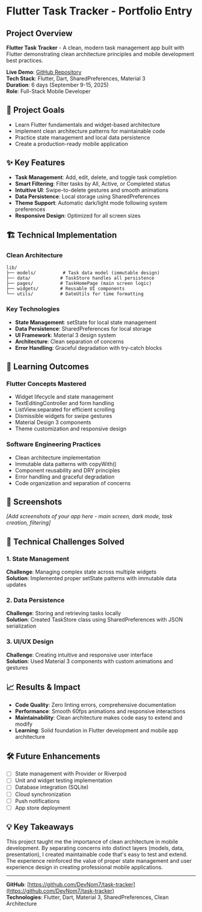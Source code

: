 # Flutter Task Tracker - Portfolio Entry

## Project Overview
**Flutter Task Tracker** - A clean, modern task management app built with Flutter demonstrating clean architecture principles and mobile development best practices.

**Live Demo**: [GitHub Repository](https://github.com/DevNom7/task-tracker)  
**Tech Stack**: Flutter, Dart, SharedPreferences, Material 3  
**Duration**: 6 days (September 9-15, 2025)  
**Role**: Full-Stack Mobile Developer

## 🎯 Project Goals
- Learn Flutter fundamentals and widget-based architecture
- Implement clean architecture patterns for maintainable code
- Practice state management and local data persistence
- Create a production-ready mobile application

## ✨ Key Features
- **Task Management**: Add, edit, delete, and toggle task completion
- **Smart Filtering**: Filter tasks by All, Active, or Completed status
- **Intuitive UI**: Swipe-to-delete gestures and smooth animations
- **Data Persistence**: Local storage using SharedPreferences
- **Theme Support**: Automatic dark/light mode following system preferences
- **Responsive Design**: Optimized for all screen sizes

## 🏗️ Technical Implementation

### Clean Architecture
```
lib/
├── models/          # Task data model (immutable design)
├── data/           # TaskStore handles all persistence
├── pages/          # TaskHomePage (main screen logic)
├── widgets/        # Reusable UI components
└── utils/          # DateUtils for time formatting
```

### Key Technologies
- **State Management**: setState for local state management
- **Data Persistence**: SharedPreferences for local storage
- **UI Framework**: Material 3 design system
- **Architecture**: Clean separation of concerns
- **Error Handling**: Graceful degradation with try-catch blocks

## 🚀 Learning Outcomes

### Flutter Concepts Mastered
- Widget lifecycle and state management
- TextEditingController and form handling
- ListView.separated for efficient scrolling
- Dismissible widgets for swipe gestures
- Material Design 3 components
- Theme customization and responsive design

### Software Engineering Practices
- Clean architecture implementation
- Immutable data patterns with copyWith()
- Component reusability and DRY principles
- Error handling and graceful degradation
- Code organization and separation of concerns

## 📱 Screenshots
*[Add screenshots of your app here - main screen, dark mode, task creation, filtering]*

## 🔧 Technical Challenges Solved

### 1. State Management
**Challenge**: Managing complex state across multiple widgets  
**Solution**: Implemented proper setState patterns with immutable data updates

### 2. Data Persistence
**Challenge**: Storing and retrieving tasks locally  
**Solution**: Created TaskStore class using SharedPreferences with JSON serialization

### 3. UI/UX Design
**Challenge**: Creating intuitive and responsive user interface  
**Solution**: Used Material 3 components with custom animations and gestures

## 📈 Results & Impact
- **Code Quality**: Zero linting errors, comprehensive documentation
- **Performance**: Smooth 60fps animations and responsive interactions
- **Maintainability**: Clean architecture makes code easy to extend and modify
- **Learning**: Solid foundation in Flutter development and mobile app architecture

## 🛠️ Future Enhancements
- [ ] State management with Provider or Riverpod
- [ ] Unit and widget testing implementation
- [ ] Database integration (SQLite)
- [ ] Cloud synchronization
- [ ] Push notifications
- [ ] App store deployment

## 💡 Key Takeaways
This project taught me the importance of clean architecture in mobile development. By separating concerns into distinct layers (models, data, presentation), I created maintainable code that's easy to test and extend. The experience reinforced the value of proper state management and user experience design in creating professional mobile applications.

---

**GitHub**: [https://github.com/DevNom7/task-tracker](https://github.com/DevNom7/task-tracker)  
**Technologies**: Flutter, Dart, Material 3, SharedPreferences, Clean Architecture
